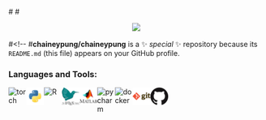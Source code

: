 

#<!--活动统计图-->
#<div align="center"> <img src="https://activity-graph.herokuapp.com/graph?username=chaineypung&theme=xcode" /> </div>

#<!--
#**chaineypung/chaineypung** is a ✨ _special_ ✨ repository because its `README.md` (this file) appears on your GitHub profile.

### Languages and Tools:

<img align="left" alt="torch" title="pytorch" width="35px" src="https://pytorch.org/assets/images/pytorch-logo.png" />
<img align="left" alt="python" title="python" width="35px" src="https://raw.githubusercontent.com/github/explore/80688e429a7d4ef2fca1e82350fe8e3517d3494d/topics/python/python.png" />
<img align="left" alt="R" title="R" width="35px" src="https://raw.githubusercontent.com/jmnote/z-icons/master/svg/r.svg" />
<img align="left" alt="latex"  title="latex" width="35px" src="https://raw.githubusercontent.com/github/explore/80688e429a7d4ef2fca1e82350fe8e3517d3494d/topics/latex/latex.png" />
<img align="left" alt="matlab"  title="matlab" width="35px" src="https://raw.githubusercontent.com/github/explore/80688e429a7d4ef2fca1e82350fe8e3517d3494d/topics/matlab/matlab.png" />
<img align="left" alt="pycharm"  title="pycharm" width="35px" src="https://upload.wikimedia.org/wikipedia/commons/thumb/1/1d/PyCharm_Icon.svg/768px-PyCharm_Icon.svg.png" />
<img align="left" alt="docker"  title="docker" width="35px" src="https://cdn4.iconfinder.com/data/icons/logos-and-brands/512/97_Docker_logo_logos-512.png" />
<img align="left" alt="Git"  title="Git" width="35px" src="https://raw.githubusercontent.com/github/explore/80688e429a7d4ef2fca1e82350fe8e3517d3494d/topics/git/git.png" />
<img align="left" alt="GitHub"  title="GitHub" width="35px" src="https://raw.githubusercontent.com/github/explore/78df643247d429f6cc873026c0622819ad797942/topics/github/github.png" />



